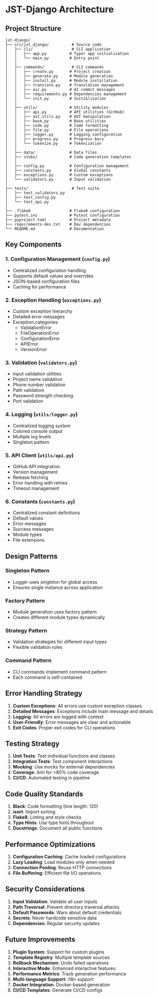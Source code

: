 # JST-Django Architecture

## Project Structure

```
jst-django/
├── src/jst_django/          # Source code
│   ├── cli/                 # CLI application
│   │   ├── app.py          # Typer app initialization
│   │   └── main.py         # Entry point
│   │
│   ├── commands/            # CLI commands
│   │   ├── create.py       # Project creation
│   │   ├── generate.py     # Module generation
│   │   ├── install.py      # Module installation
│   │   ├── translate.py    # Translation management
│   │   ├── aic.py          # AI commit messages
│   │   ├── requirements.py # Dependencies management
│   │   └── init.py         # Initialization
│   │
│   ├── utils/              # Utility modules
│   │   ├── api.py          # API utilities (GitHub)
│   │   ├── ast_utils.py    # AST manipulation
│   │   ├── base.py         # Base utilities
│   │   ├── code.py         # Code formatting
│   │   ├── file.py         # File operations
│   │   ├── logger.py       # Logging configuration
│   │   ├── progress.py     # Progress bars
│   │   └── tokenize.py     # Tokenization
│   │
│   ├── data/               # Data files
│   ├── stubs/              # Code generation templates
│   │
│   ├── config.py           # Configuration management
│   ├── constants.py        # Global constants
│   ├── exceptions.py       # Custom exceptions
│   └── validators.py       # Input validation
│
├── tests/                   # Test suite
│   ├── test_validators.py
│   ├── test_config.py
│   └── test_api.py
│
├── .flake8                 # Flake8 configuration
├── pytest.ini              # Pytest configuration
├── pyproject.toml          # Project metadata
├── requirements-dev.txt    # Dev dependencies
└── README.md               # Documentation
```

## Key Components

### 1. Configuration Management (`config.py`)
- Centralized configuration handling
- Supports default values and overrides
- JSON-based configuration files
- Caching for performance

### 2. Exception Handling (`exceptions.py`)
- Custom exception hierarchy
- Detailed error messages
- Exception categories:
  - ValidationError
  - FileOperationError
  - ConfigurationError
  - APIError
  - VersionError

### 3. Validation (`validators.py`)
- Input validation utilities
- Project name validation
- Phone number validation
- Path validation
- Password strength checking
- Port validation

### 4. Logging (`utils/logger.py`)
- Centralized logging system
- Colored console output
- Multiple log levels
- Singleton pattern

### 5. API Client (`utils/api.py`)
- GitHub API integration
- Version management
- Release fetching
- Error handling with retries
- Timeout management

### 6. Constants (`constants.py`)
- Centralized constant definitions
- Default values
- Error messages
- Success messages
- Module types
- File extensions

## Design Patterns

### Singleton Pattern
- Logger uses singleton for global access
- Ensures single instance across application

### Factory Pattern
- Module generation uses factory pattern
- Creates different module types dynamically

### Strategy Pattern
- Validation strategies for different input types
- Flexible validation rules

### Command Pattern
- CLI commands implement command pattern
- Each command is self-contained

## Error Handling Strategy

1. **Custom Exceptions**: All errors use custom exception classes
2. **Detailed Messages**: Exceptions include main message and details
3. **Logging**: All errors are logged with context
4. **User-Friendly**: Error messages are clear and actionable
5. **Exit Codes**: Proper exit codes for CLI operations

## Testing Strategy

1. **Unit Tests**: Test individual functions and classes
2. **Integration Tests**: Test component interactions
3. **Mocking**: Use mocks for external dependencies
4. **Coverage**: Aim for >80% code coverage
5. **CI/CD**: Automated testing in pipeline

## Code Quality Standards

1. **Black**: Code formatting (line length: 120)
2. **isort**: Import sorting
3. **Flake8**: Linting and style checks
4. **Type Hints**: Use type hints throughout
5. **Docstrings**: Document all public functions

## Performance Optimizations

1. **Configuration Caching**: Cache loaded configurations
2. **Lazy Loading**: Load modules only when needed
3. **Connection Pooling**: Reuse HTTP connections
4. **File Buffering**: Efficient file I/O operations

## Security Considerations

1. **Input Validation**: Validate all user inputs
2. **Path Traversal**: Prevent directory traversal attacks
3. **Default Passwords**: Warn about default credentials
4. **Secrets**: Never hardcode sensitive data
5. **Dependencies**: Regular security updates

## Future Improvements

1. **Plugin System**: Support for custom plugins
2. **Template Registry**: Multiple template sources
3. **Rollback Mechanism**: Undo failed operations
4. **Interactive Mode**: Enhanced interactive features
5. **Performance Metrics**: Track generation performance
6. **Multi-language Support**: i18n support
7. **Docker Integration**: Docker-based generation
8. **CI/CD Templates**: Generate CI/CD configs
